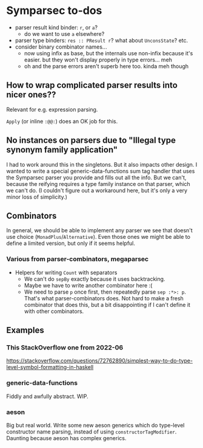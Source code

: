 # Symparsec to-dos
* parser result kind binder: `r`, or `a`?
  * do we want to use `a` elsewhere?
* parser type binders: `res :: PResult r`? what about `UnconsState`? etc.
* consider binary combinator names...
  * now using infix as base, but the internals use non-infix because it's
    easier. but they won't display properly in type errors... meh
  * oh and the parse errors aren't superb here too. kinda meh though

## How to wrap complicated parser results into nicer ones??
Relevant for e.g. expression parsing.

`Apply` (or inline `:@@:`) does an OK job for this.

## No instances on parsers due to "Illegal type synonym family application"
I had to work around this in the singletons. But it also impacts other design. I
wanted to write a special generic-data-functions sum tag handler that uses the
Symparsec parser you provide and fills out all the info. But we can't, because
the reifying requires a type family instance on that parser, which we can't do.
(I couldn't figure out a workaround here, but it's only a very minor loss of
simplicity.)

## Combinators
In general, we should be able to implement any parser we see that doesn't use
choice (`MonadPlus`/`Alternative`). Even those ones we might be able to define a
limited version, but only if it seems helpful.

### Various from parser-combinators, megaparsec
* Helpers for writing `Count` with separators
  * We can't do `sepBy` exactly because it uses backtracking.
  * Maybe we have to write another combinator here :(
  * We need to parse `p` once first, then repeatedly parse `sep :*>: p`. That's
    what parser-combinators does. Not hard to make a fresh combinator that does
    this, but a bit disappointing if I can't define it with other combinators.

## Examples
### This StackOverflow one from 2022-06
https://stackoverflow.com/questions/72762890/simplest-way-to-do-type-level-symbol-formatting-in-haskell

### generic-data-functions
Fiddly and awfully abstract. WIP.

### aeson
Big but real world. Write some new aeson generics which do type-level
constructor name parsing, instead of using `constructorTagModifier`. Daunting
because aeson has complex generics.
